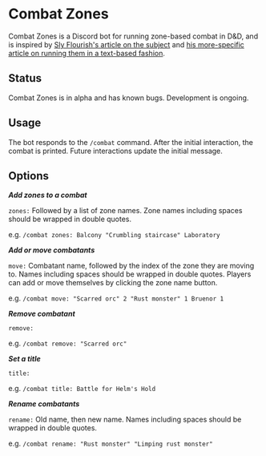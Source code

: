 # Combat Zones

Combat Zones is a Discord bot for running zone-based combat in D&D,
and is inspired by [Sly Flourish's article on the
subject](https://slyflourish.com/fate_style_zones_in_5e.html) and [his
more-specific article on running them in a text-based
fashion](https://slyflourish.com/text-based_battle_maps.html).

## Status

Combat Zones is in alpha and has known bugs. Development is ongoing.

## Usage

The bot responds to the `/combat` command. After the initial
interaction, the combat is printed. Future interactions update the
initial message.

## Options

__*Add zones to a combat*__

`zones:` Followed by a list of zone names. Zone names including spaces
should be wrapped in double quotes.

e.g. `/combat zones: Balcony "Crumbling staircase" Laboratory`

__*Add or move combatants*__

`move:` Combatant name, followed by the index of the zone they are
moving to. Names including spaces should be wrapped in double
quotes. Players can add or move themselves by clicking the zone name
button.

e.g. `/combat move: "Scarred orc" 2 "Rust monster" 1 Bruenor 1`

__*Remove combatant*__

`remove:`

e.g. `/combat remove: "Scarred orc"`

__*Set a title*__

`title:`

e.g. `/combat title: Battle for Helm's Hold`

__*Rename combatants*__

`rename:` Old name, then new name. Names including spaces should be
wrapped in double quotes.

e.g. `/combat rename: "Rust monster" "Limping rust monster"`